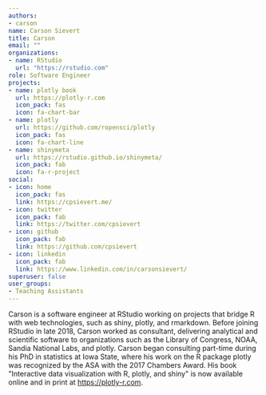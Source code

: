 ```yaml
---
authors:
- carson
name: Carson Sievert
title: Carson
email: ""
organizations:
- name: RStudio
  url: "https://rstudio.com"
role: Software Engineer
projects:
- name: plotly book
  url: https://plotly-r.com
  icon_pack: fas
  icon: fa-chart-bar
- name: plotly
  url: https://github.com/ropensci/plotly
  icon_pack: fas
  icon: fa-chart-line
- name: shinymeta
  url: https://rstudio.github.io/shinymeta/
  icon_pack: fab
  icon: fa-r-project
social:
- icon: home
  icon_pack: fas
  link: https://cpsievert.me/
- icon: twitter
  icon_pack: fab
  link: https://twitter.com/cpsievert
- icon: github
  icon_pack: fab
  link: https://github.com/cpsievert
- icon: linkedin
  icon_pack: fab
  link: https://www.linkedin.com/in/carsonsievert/
superuser: false
user_groups:
- Teaching Assistants
---
```


Carson is a software engineer at RStudio working on projects that bridge R with web technologies, such as shiny, plotly, and rmarkdown. Before joining RStudio in late 2018, Carson worked as consultant, delivering analytical and scientific software to organizations such as the Library of Congress, NOAA, Sandia National Labs, and plotly. Carson began consulting part-time during his PhD in statistics at Iowa State, where his work on the R package plotly was recognized by the ASA with the 2017 Chambers Award. His book "Interactive data visualization with R, plotly, and shiny" is now available online and in print at <https://plotly-r.com>.
